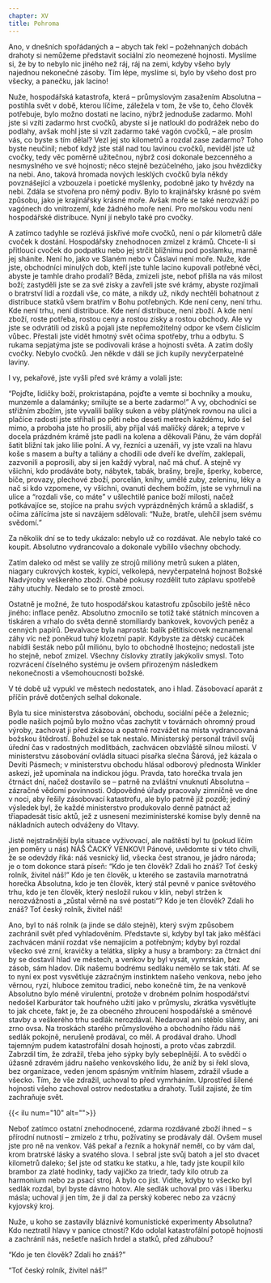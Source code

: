 ```yaml
---
chapter: XV
title: Pohroma
---
```


Ano, v dnešních spořádaných a – abych tak řekl – požehnaných dobách drahoty si nemůžeme představit sociální zlo neomezené hojnosti.
Myslíme si, že by to nebylo nic jiného než ráj, ráj na zemi, kdyby všeho byly najednou nekonečné zásoby.
Tím lépe, myslíme si, bylo by všeho dost pro všecky, a panečku, jak lacino!

Nuže, hospodářská katastrofa, která – průmyslovým zasažením Absolutna – postihla svět v době, kterou líčíme, záležela v tom, že vše to, čeho člověk potřebuje, bylo možno dostati ne lacino, nýbrž jednoduše zadarmo.
Mohl jste si vzíti zadarmo hrst cvočků, abyste si je natloukl do podrážek nebo do podlahy, avšak mohl jste si vzít zadarmo také vagón cvočků, – ale prosím vás, co byste s tím dělal?
Vezl jej sto kilometrů a rozdal zase zadarmo?
Toho byste neučinil; neboť když jste stál nad tou lavinou cvočků, neviděl jste už cvočky, tedy věc poměrně užitečnou, nýbrž cosi dokonale bezcenného a nesmyslného ve své hojnosti; něco stejně bezúčelného, jako jsou hvězdičky na nebi.
Ano, taková hromada nových lesklých cvočků byla někdy povznášející a vzbouzela i poetické myšlenky, podobně jako ty hvězdy na nebi.
Zdála se stvořena pro němý podiv.
Bylo to krajinářsky krásné po svém způsobu, jako je krajinářsky krásné moře.
Avšak moře se také nerozváží po vagónech do vnitrozemí, kde žádného moře není.
Pro mořskou vodu není hospodářské distribuce.
Nyní jí nebylo také pro cvočky.

A zatímco tadyhle se rozlévá jiskřivé moře cvočků, není o pár kilometrů dále cvoček k dostání.
Hospodářsky znehodnocen zmizel z krámů.
Chcete-li si přitlouci cvoček do podpatku nebo jej strčit bližnímu pod poslamku, marně jej sháníte.
Není ho, jako ve Slaném nebo v Čáslavi není moře.
Nuže, kde jste, obchodníci minulých dob, kteří jste tuhle lacino kupovali potřebné věci, abyste je tamhle draho prodali?
Běda, zmizeli jste, neboť přišla na vás milost boží; zastyděli jste se za své zisky a zavřeli jste své krámy, abyste rozjímali o bratrství lidí a rozdali vše, co máte, a nikdy už, nikdy nechtěli bohatnout z distribuce statků všem bratřím v Bohu potřebných.
Kde není ceny, není trhu.
Kde není trhu, není distribuce.
Kde není distribuce, není zboží.
A kde není zboží, roste potřeba, rostou ceny a rostou zisky a rostou obchody.
Ale vy jste se odvrátili od zisků a pojali jste nepřemožitelný odpor ke všem číslicím vůbec.
Přestali jste vidět hmotný svět očima spotřeby, trhu a odbytu.
S rukama sepjatýma jste se podivovali kráse a hojnosti světa.
A zatím došly cvočky.
Nebylo cvočků.
Jen někde v dáli se jich kupily nevyčerpatelné laviny.

I vy, pekařové, jste vyšli před své krámy a volali jste:

<q>Pojďte, lidičky boží, prokristapána, pojďte a vemte si bochníky a mouku, munzemle a dalamánky; smilujte se a berte zadarmo!</q>
A vy, obchodníci se střižním zbožím, jste vyvalili balíky suken a véby plátýnek rovnou na ulici a plačíce radostí jste stříhali po pěti nebo deseti metrech každému, kdo šel mimo, a proboha jste ho prosili, aby přijal váš maličký dárek; a teprve v docela prázdném krámě jste padli na kolena a děkovali Pánu, že vám dopřál šatit bližní tak jako lilie polní.
A vy, řezníci a uzenáři, vy jste vzali na hlavu koše s masem a buřty a taliány a chodili ode dveří ke dveřím, zaklepali, zazvonili a poprosili, aby si jen každý vybral, nač má chuť.
A stejně vy všichni, kdo prodáváte boty, nábytek, tabák, brašny, brejle, šperky, koberce, biče, provazy, plechové zboží, porcelán, knihy, umělé zuby, zeleninu, léky a nač si kdo vzpomene, vy všichni, ovanuti dechem božím, jste se vyhrnuli na ulice a
<q>rozdali vše, co máte</q>
v ušlechtilé panice boží milosti, načež potkávajíce se, stojíce na prahu svých vyprázdněných krámů a skladišť, s očima zářícíma jste si navzájem sdělovali:
<q>Nuže, bratře, ulehčil jsem svému svědomí.</q>

Za několik dní se to tedy ukázalo: nebylo už co rozdávat.
Ale nebylo také co koupit.
Absolutno vydrancovalo a dokonale vybílilo všechny obchody.

Zatím daleko od měst se valily ze strojů milióny metrů suken a pláten, niagary cukrových kostek, kypící, velkolepá, nevyčerpatelná hojnost
Božské Nadvýroby veškerého zboží.
Chabé pokusy rozdělit tuto záplavu spotřebě záhy utuchly.
Nedalo se to prostě zmoci.

Ostatně je možné, že tuto hospodářskou katastrofu způsobilo ještě něco jiného: inflace peněz.
Absolutno zmocnilo se totiž také státních mincoven a tiskáren a vrhalo do světa denně stomiliardy bankovek, kovových peněz a cenných papírů.
Devalvace byla naprostá: balík pětitisícovek neznamenal záhy víc než poněkud tuhý klozetní papír.
Kdybyste za dětský cucáček nabídli šesták nebo půl miliónu, bylo to obchodně lhostejno; nedostali jste ho stejně, neboť zmizel.
Všechny číslovky ztratily jakýkoliv smysl.
Toto rozvrácení číselného systému je ovšem přirozeným následkem nekonečnosti a všemohoucnosti božské.

V té době už vypukl ve městech nedostatek, ano i hlad.
Zásobovací aparát z příčin právě dotčených selhal dokonale.

Byla tu sice ministerstva zásobování, obchodu, sociální péče a železnic; podle našich pojmů bylo možno včas zachytit v továrnách ohromný proud výroby, zachovat ji před zkázou a opatrně rozvážet na místa vydrancovaná božskou štědrostí.
Bohužel se tak nestalo.
Ministerský personál trávil svůj úřední čas v radostných modlitbách, zachvácen obzvláště silnou milostí.
V ministerstvu zásobování ovládla situaci písařka slečna Šárová, jež kázala o Devíti Pásmech; v ministerstvu obchodu hlásal odborový přednosta Winkler askezi, jež upomínala na indickou jógu.
Pravda, tato horečka trvala jen čtrnáct dní, načež dostavilo se – patrně na zvláštní vnuknutí Absolutna – zázračné vědomí povinnosti.
Odpovědné úřady pracovaly zimničně ve dne v noci, aby řešily zásobovací katastrofu, ale bylo patrně již pozdě; jediný výsledek byl, že každé ministerstvo produkovalo denně patnáct až třiapadesát tisíc aktů, jež z usnesení meziministerské komise byly denně na nákladních autech odváženy do Vltavy.

Jistě nejstrašnější byla situace vyživovací, ale naštěstí byl tu (pokud líčím jen poměry u nás) NÁŠ ČACKÝ VENKOV!
Pánové, uvědomte si v této chvíli, že se odevždy říká: náš vesnický lid, všecka čest stranou, je jádro národa; je o tom dokonce stará píseň:
<q>Kdo je ten člověk?
Zdali ho znáš?
Toť český rolník, živitel náš!</q>
Kdo je ten člověk, u kterého se zastavila marnotratná horečka Absolutna, kdo je ten člověk, který stál pevně v panice světového trhu, kdo je ten člověk, který nesložil rukou v klín, nebyl stržen k nerozvážnosti a „zůstal věrně na své postati“?
Kdo je ten člověk?
Zdali ho znáš?
Toť český rolník, živitel náš!

Ano, byl to náš rolník (a jinde se dálo stejně), který svým způsobem zachránil svět před vyhladověním.
Představte si, kdyby byl tak jako měšťáci zachvácen mánií rozdat vše nemajícím a potřebným; kdyby byl rozdal všecko své zrní, kravičky a telátka, slípky a husy a brambory: za čtrnáct dní by se dostavil hlad ve městech, a venkov by byl vysát, vymrskán, bez zásob, sám hladov.
Dík našemu bodrému sedláku nemělo se tak státi.
Ať se to nyní ex post vysvětluje zázračným instinktem našeho venkova, nebo jeho věrnou, ryzí, hluboce zemitou tradicí, nebo konečně tím, že na venkově Absolutno bylo méně virulentní, protože v drobném polním hospodářství nedošel Karburátor tak houfného užití jako v průmyslu, zkrátka vysvětlujte to jak chcete, fakt je, že za obecného zhroucení hospodářské a směnové stavby a veškerého trhu sedlák nerozdával.
Nedaroval ani stéblo slámy, ani zrno ovsa.
Na troskách starého průmyslového a obchodního řádu náš sedlák pokojně, nerušeně prodával, co měl.
A prodával draho.
Uhodl tajemným pudem katastrofální dosah hojnosti, a proto včas zabrzdil.
Zabrzdil tím, že zdražil, třeba jeho sýpky byly sebeplnější.
A to svědčí o úžasně zdravém jádru našeho venkovského lidu, že aniž by si řekl slova, bez organizace, veden jenom spásným vnitřním hlasem, zdražil všude a všecko.
Tím, že vše zdražil, uchoval to před vymrháním.
Uprostřed šílené hojnosti všeho zachoval ostrov nedostatku a drahoty.
Tušil zajisté, že tím zachraňuje svět.

{{< ilu num="10" alt="">}}

Neboť zatímco ostatní znehodnocené, zdarma rozdávané zboží ihned – s přírodní nutností – zmizelo z trhu, požívatiny se prodávaly dál.
Ovšem musel jste pro ně na venkov.
Váš pekař a řezník a hokynář neměl, co by vám dal, krom bratrské lásky a svatého slova.
I sebral jste svůj batoh a jel sto dvacet kilometrů daleko; šel jste od statku ke statku, a hle, tady jste koupil kilo brambor za zlaté hodinky, tady vajíčko za triedr, tady kilo otrub za harmonium nebo za psací stroj.
A bylo co jíst.
Vidíte, kdyby to všecko byl sedlák rozdal, byl byste dávno hotov.
Ale sedlák uchoval pro vás i liberku másla; uchoval ji jen tím, že ji dal za perský koberec nebo za vzácný kyjovský kroj.

Nuže, u koho se zastavily bláznivé komunistické experimenty Absolutna?
Kdo neztratil hlavy v panice ctnosti?
Kdo odolal katastrofální potopě hojnosti a zachránil nás, nešetře našich hrdel a statků, před záhubou?

<q>Kdo je ten člověk?
Zdali ho znáš?</q>

<q>Toť český rolník, živitel náš!</q>
